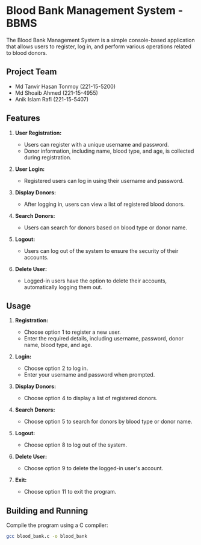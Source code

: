 # Blood Bank Management System -BBMS

The Blood Bank Management System is a simple console-based application that allows users to register, log in, and perform various operations related to blood donors.

## Project Team

- Md Tanvir Hasan Tonmoy (221-15-5200)
- Md Shoaib Ahmed (221-15-4955)
- Anik Islam Rafi (221-15-5407)

## Features

1. **User Registration:**
   - Users can register with a unique username and password.
   - Donor information, including name, blood type, and age, is collected during registration.

2. **User Login:**
   - Registered users can log in using their username and password.

3. **Display Donors:**
   - After logging in, users can view a list of registered blood donors.

4. **Search Donors:**
   - Users can search for donors based on blood type or donor name.

5. **Logout:**
   - Users can log out of the system to ensure the security of their accounts.

6. **Delete User:**
   - Logged-in users have the option to delete their accounts, automatically logging them out.

## Usage

1. **Registration:**
   - Choose option 1 to register a new user.
   - Enter the required details, including username, password, donor name, blood type, and age.

2. **Login:**
   - Choose option 2 to log in.
   - Enter your username and password when prompted.

3. **Display Donors:**
   - Choose option 4 to display a list of registered donors.

4. **Search Donors:**
   - Choose option 5 to search for donors by blood type or donor name.

5. **Logout:**
   - Choose option 8 to log out of the system.

6. **Delete User:**
   - Choose option 9 to delete the logged-in user's account.

7. **Exit:**
   - Choose option 11 to exit the program.

## Building and Running

Compile the program using a C compiler:

```bash
gcc blood_bank.c -o blood_bank
